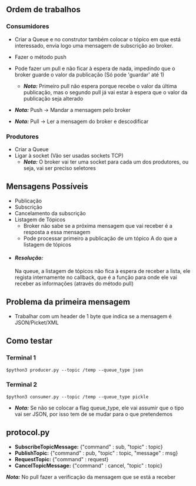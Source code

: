 ## Ordem de trabalhos

### Consumidores
- Criar a Queue e no construtor também colocar o tópico em que está interessado, envia logo uma mensagem de subscrição ao broker.
- Fazer o método push
- Pode fazer um pull e não ficar à espera de nada, impedindo que o broker guarde o valor da publicação (Só pode 'guardar' até 1)
  - ***Nota:*** Primeiro pull não espera porque recebe o valor da última publicação, mas o segundo pull já vai estar à espera que o valor da publicação seja alterado

- ***Nota:*** Push -> Mandar a mensagem pelo broker
- ***Nota:*** Pull -> Ler a mensagem do broker e descodificar

### Produtores
- Criar a Queue
- Ligar à socket (Vão ser usadas sockets TCP)
  - ***Nota:*** O broker vai ter uma socket para cada um dos produtores, ou seja, vai ser preciso seletores
  

## Mensagens Possíveis
- Publicação
- Subscrição
- Cancelamento da subscrição
- Listagem de Tópicos
  - Broker não sabe se a próxima mensagem que vai receber é a resposta a essa mensagem
  - Pode processar primeiro a publicação de um tópico A do que a listagem de tópicos
- #### ***Resolução:*** 
    Na queue, a listagem de tópicos não fica à espera de receber a lista, ele regista internamente no callback, que é a função para onde ele vai receber as informações (através do método pull)

## Problema da primeira mensagem

- Trabalhar com um header de 1 byte que indica se a mensagem é JSON/Picket/XML

## Como testar
### Terminal 1
    $python3 producer.py --topic /temp --queue_type json

### Terminal 2
    $python3 consumer.py --topic /temp --queue_type pickle

- ***Nota:*** Se não se colocar a flag queue_type, ele vai assumir que o tipo vai ser JSON, por isso tem de se mudar para o que pretendemos


## protocol.py
- **SubscribeTopicMessage:** {"command" : sub, "topic" : topic}
- **PublishTopic:** {"command" : pub, "topic" : topic, "message" : msg}
- **RequestTopic:** {"command" : request}
- **CancelTopicMessage:** {"command" : cancel, "topic" : topic} 

***Nota:*** No pull fazer a verificação da mensagem que se está a receber
